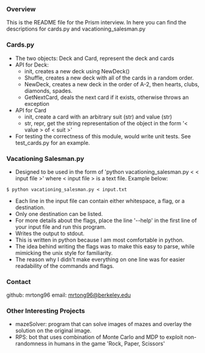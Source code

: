 
### Overview ###

This is the README file for the Prism interview. In here you can find the descriptions for cards.py and vacationing_salesman.py

### Cards.py ###

* The two objects: Deck and Card, represent the deck and cards
* API for Deck:
	* init, creates a new deck using NewDeck()
	* Shuffle, creates a new deck with all of the cards in a random order.
	* NewDeck, creates a new deck in the order of A-2, then hearts, clubs, diamonds, spades.
	* GetNextCard, deals the next card if it exists, otherwise throws an exception
* API for Card
	* init, create a card with an arbitrary suit (str) and value (str)
	* str, repr, get the string representation of the object in the form '< value > of < suit >'
* For testing the correctness of this module, would write unit tests. See test_cards.py for an example.

### Vacationing Salesman.py ###

* Designed to be used in the form of 'python vacationing_salesman.py < < input file >' where < input file > is a text file. Example below:

```
$ python vacationing_salesman.py < input.txt
```

* Each line in the input file can contain either whitespace, a flag, or a destination.
* Only one destination can be listed.
* For more details about the flags, place the line '--help' in the first line of your input file and run this program.
* Writes the output to stdout.
* This is written in python because I am most comfortable in python.
* The idea behind writing the flags was to make this easy to parse, while mimicking the unix style for familiarity.
* The reason why I didn't make everything on one line was for easier readability of the commands and flags.

### Contact ###

github: mrtong96
email: mrtong96@berkeley.edu

### Other Interesting Projects ###

* mazeSolver: program that can solve images of mazes and overlay the solution on the original image.
* RPS: bot that uses combination of Monte Carlo and MDP to exploit non-randomness in humans in the game 'Rock, Paper, Scissors'

